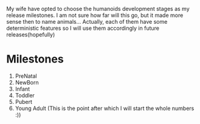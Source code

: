 My wife have opted to choose the humanoids development stages as my release milestones. I am not sure how far will this go, but it made more sense then to name animals... Actually, each of them have some deterministic features so I will use them accordingly in future releases(hopefully)

# Milestones #

  1. PreNatal
  1. NewBorn
  1. Infant
  1. Toddler
  1. Pubert
  1. Young Adult (This is the point after which I will start the whole numbers :))
